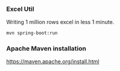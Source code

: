### Excel Util
Writing 1 million rows excel in less 1 minute.
```sh
mvn spring-boot:run
```

### Apache Maven installation
https://maven.apache.org/install.html
